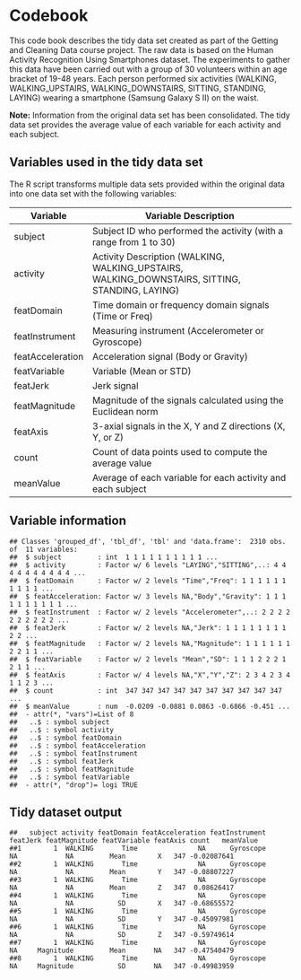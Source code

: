 # Codebook

This code book describes the tidy data set created as part of the Getting and Cleaning Data course project. The raw data is based on the Human Activity Recognition Using Smartphones dataset. The experiments to gather this data have been carried out with a group of 30 volunteers within an age bracket of 19-48 years. Each person performed six activities (WALKING, WALKING_UPSTAIRS, WALKING_DOWNSTAIRS, SITTING, STANDING, LAYING) wearing a smartphone (Samsung Galaxy S II) on the waist.

**Note:** 
Information from the original data set has been consolidated. The tidy data set provides the average value of each variable for each activity and each subject.

## Variables used in the tidy data set

The R script transforms multiple data sets provided within the original data into one data set with the following variables:

Variable          | Variable Description
-----------------|------------
subject          | Subject ID who performed the activity (with a range from 1 to 30)
activity         | Activity Description (WALKING, WALKING_UPSTAIRS, WALKING_DOWNSTAIRS, SITTING, STANDING, LAYING)
featDomain       | Time domain or frequency domain signals (Time or Freq)
featInstrument   | Measuring instrument (Accelerometer or Gyroscope)
featAcceleration | Acceleration signal (Body or Gravity)
featVariable     | Variable (Mean or STD)
featJerk         | Jerk signal
featMagnitude    | Magnitude of the signals calculated using the Euclidean norm
featAxis         | 3-axial signals in the X, Y and Z directions (X, Y, or Z)
count            | Count of data points used to compute the average value
meanValue        | Average of each variable for each activity and each subject


## Variable information

```
## Classes 'grouped_df', 'tbl_df', 'tbl' and 'data.frame':  2310 obs. of  11 variables:
##  $ subject         : int  1 1 1 1 1 1 1 1 1 1 ...
##  $ activity        : Factor w/ 6 levels "LAYING","SITTING",..: 4 4 4 4 4 4 4 4 4 4 ...
##  $ featDomain      : Factor w/ 2 levels "Time","Freq": 1 1 1 1 1 1 1 1 1 1 ...
##  $ featAcceleration: Factor w/ 3 levels NA,"Body","Gravity": 1 1 1 1 1 1 1 1 1 1 ...
##  $ featInstrument  : Factor w/ 2 levels "Accelerometer",..: 2 2 2 2 2 2 2 2 2 2 ...
##  $ featJerk        : Factor w/ 2 levels NA,"Jerk": 1 1 1 1 1 1 1 1 2 2 ...
##  $ featMagnitude   : Factor w/ 2 levels NA,"Magnitude": 1 1 1 1 1 1 2 2 1 1 ...
##  $ featVariable    : Factor w/ 2 levels "Mean","SD": 1 1 1 2 2 2 1 2 1 1 ...
##  $ featAxis        : Factor w/ 4 levels NA,"X","Y","Z": 2 3 4 2 3 4 1 1 2 3 ...
##  $ count           : int  347 347 347 347 347 347 347 347 347 347 ...
##  $ meanValue       : num  -0.0209 -0.0881 0.0863 -0.6866 -0.451 ...
##  - attr(*, "vars")=List of 8
##   ..$ : symbol subject
##   ..$ : symbol activity
##   ..$ : symbol featDomain
##   ..$ : symbol featAcceleration
##   ..$ : symbol featInstrument
##   ..$ : symbol featJerk
##   ..$ : symbol featMagnitude
##   ..$ : symbol featVariable
##  - attr(*, "drop")= logi TRUE
```

## Tidy dataset output


```
##   subject activity featDomain featAcceleration featInstrument featJerk featMagnitude featVariable featAxis count   meanValue
##1        1  WALKING       Time               NA      Gyroscope       NA            NA         Mean        X   347 -0.02087641
##2        1  WALKING       Time               NA      Gyroscope       NA            NA         Mean        Y   347 -0.08807227
##3        1  WALKING       Time               NA      Gyroscope       NA            NA         Mean        Z   347  0.08626417
##4        1  WALKING       Time               NA      Gyroscope       NA            NA           SD        X   347 -0.68655572
##5        1  WALKING       Time               NA      Gyroscope       NA            NA           SD        Y   347 -0.45097981
##6        1  WALKING       Time               NA      Gyroscope       NA            NA           SD        Z   347 -0.59749614
##7        1  WALKING       Time               NA      Gyroscope       NA     Magnitude         Mean       NA   347 -0.47540479
##8        1  WALKING       Time               NA      Gyroscope       NA     Magnitude           SD       NA   347 -0.49983959
```






